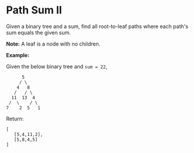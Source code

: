 # Path Sum II

Given a binary tree and a sum, find all root-to-leaf paths where each path's sum equals the given sum.

__Note:__ A leaf is a node with no children.

__Example:__

Given the below binary tree and `sum = 22`,

```pseudo
      5
     / \
    4   8
   /   / \
  11  13  4
 /  \    / \
7    2  5   1
```

Return:

```pseudo
[
   [5,4,11,2],
   [5,8,4,5]
]
```